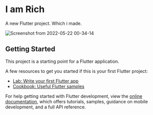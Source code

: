 # I am Rich

A new Flutter project. Which i made.

![Screenshot from 2022-05-22 00-34-14](https://user-images.githubusercontent.com/79635505/169665859-04d9c272-deae-4f98-9656-283b67c914cd.png)

## Getting Started

This project is a starting point for a Flutter application.

A few resources to get you started if this is your first Flutter project:

- [Lab: Write your first Flutter app](https://docs.flutter.dev/get-started/codelab)
- [Cookbook: Useful Flutter samples](https://docs.flutter.dev/cookbook)

For help getting started with Flutter development, view the
[online documentation](https://docs.flutter.dev/), which offers tutorials,
samples, guidance on mobile development, and a full API reference.

